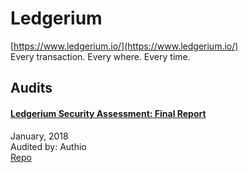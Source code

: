
# Ledgerium
  
[https://www.ledgerium.io/](https://www.ledgerium.io/)<br>
Every transaction. Every where. Every time.


## Audits



#### [Ledgerium Security Assessment: Final Report](https://github.com/authio-ethereum/Audits/blob/master/Ledgerium/Ledgerium%20Token%20Contract%20Audit.pdf)

January, 2018<br>
Audited by: Authio<br>
[Repo](https://github.com/ledgerium/pubdocs/blob/master/LedgeriumToken.sol)
      

  



